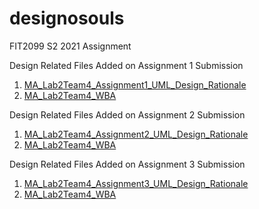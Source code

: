 # designosouls
FIT2099 S2 2021 Assignment

Design Related Files Added on Assignment 1 Submission
1. [MA_Lab2Team4_Assignment1_UML_Design_Rationale](design-docs/MA_Lab2Team4_Assignment1_UML_Design_Rationale.pdf)
2. [MA_Lab2Team4_WBA](design-docs/MA_Lab2Team4_WBA.pdf)

Design Related Files Added on Assignment 2 Submission
1. [MA_Lab2Team4_Assignment2_UML_Design_Rationale](design-docs/MA_Lab2Team4_Assignment2_Amendments_to_Design_Rationale.pdf)
2. [MA_Lab2Team4_WBA](design-docs/MA_Lab2Team4_WBA_v2.pdf)

Design Related Files Added on Assignment 3 Submission
1. [MA_Lab2Team4_Assignment3_UML_Design_Rationale](design-docs/MA_Lab2Team4_Assignment3_Amendments_to_Design_Rationale.pdf)
2. [MA_Lab2Team4_WBA](design-docs/MA_Lab2Team4_WBA_v3.pdf)